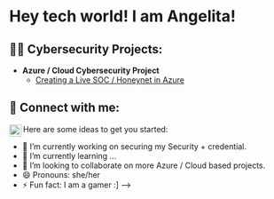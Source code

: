<h1>Hey tech world! I am Angelita! </h1>

<h2>👨‍💻 Cybersecurity Projects:</h2>

- <b>Azure / Cloud Cybersecurity Project</b>
  - [Creating a Live SOC / Honeynet in Azure](https://github.com/ACharles813/Azure-Honeynet-Project)


<h2> 🤳 Connect with me:</h2>


[<img align="left" alt="JoshMadakor | LinkedIn" width="22px" src="https://cdn.jsdelivr.net/npm/simple-icons@v3/icons/linkedin.svg" />][linkedin]

[linkedin]: https://www.linkedin.com/in/angelita-charles-15597aa9/




Here are some ideas to get you started:

- 🔭 I’m currently working on securing my Security + credential.
- 🌱 I’m currently learning ...
- 👯 I’m looking to collaborate on more Azure / Cloud based projects.
- 😄 Pronouns: she/her
- ⚡ Fun fact: I am a gamer :]
-->
